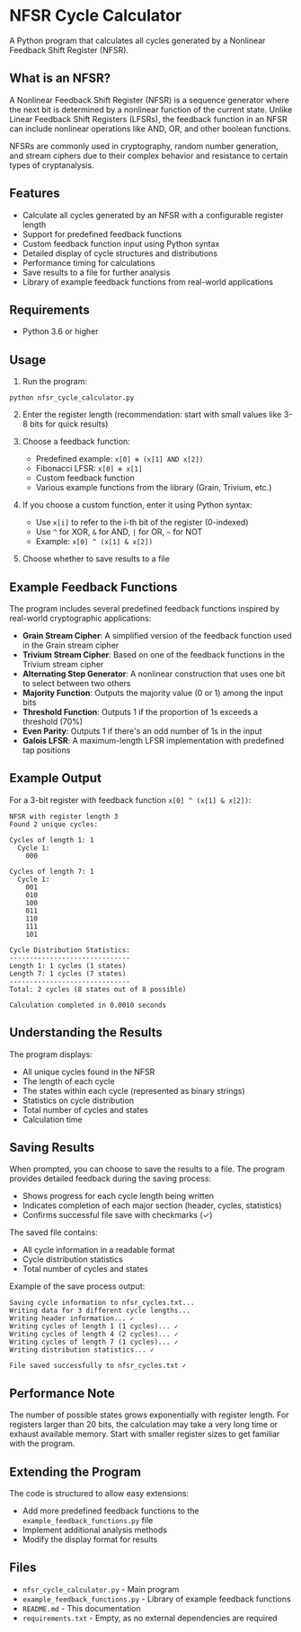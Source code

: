 # NFSR Cycle Calculator

A Python program that calculates all cycles generated by a Nonlinear Feedback Shift Register (NFSR).

## What is an NFSR?

A Nonlinear Feedback Shift Register (NFSR) is a sequence generator where the next bit is determined by a nonlinear function of the current state. Unlike Linear Feedback Shift Registers (LFSRs), the feedback function in an NFSR can include nonlinear operations like AND, OR, and other boolean functions.

NFSRs are commonly used in cryptography, random number generation, and stream ciphers due to their complex behavior and resistance to certain types of cryptanalysis.

## Features

- Calculate all cycles generated by an NFSR with a configurable register length
- Support for predefined feedback functions
- Custom feedback function input using Python syntax
- Detailed display of cycle structures and distributions
- Performance timing for calculations
- Save results to a file for further analysis
- Library of example feedback functions from real-world applications

## Requirements

- Python 3.6 or higher

## Usage

1. Run the program:

```
python nfsr_cycle_calculator.py
```

2. Enter the register length (recommendation: start with small values like 3-8 bits for quick results)

3. Choose a feedback function:
   - Predefined example: `x[0] ⊕ (x[1] AND x[2])`
   - Fibonacci LFSR: `x[0] ⊕ x[1]`
   - Custom feedback function
   - Various example functions from the library (Grain, Trivium, etc.)

4. If you choose a custom function, enter it using Python syntax:
   - Use `x[i]` to refer to the i-th bit of the register (0-indexed)
   - Use `^` for XOR, `&` for AND, `|` for OR, `~` for NOT
   - Example: `x[0] ^ (x[1] & x[2])`
   
5. Choose whether to save results to a file

## Example Feedback Functions

The program includes several predefined feedback functions inspired by real-world cryptographic applications:

- **Grain Stream Cipher**: A simplified version of the feedback function used in the Grain stream cipher
- **Trivium Stream Cipher**: Based on one of the feedback functions in the Trivium stream cipher
- **Alternating Step Generator**: A nonlinear construction that uses one bit to select between two others
- **Majority Function**: Outputs the majority value (0 or 1) among the input bits
- **Threshold Function**: Outputs 1 if the proportion of 1s exceeds a threshold (70%)
- **Even Parity**: Outputs 1 if there's an odd number of 1s in the input
- **Galois LFSR**: A maximum-length LFSR implementation with predefined tap positions

## Example Output

For a 3-bit register with feedback function `x[0] ^ (x[1] & x[2])`:

```
NFSR with register length 3
Found 2 unique cycles:

Cycles of length 1: 1
  Cycle 1:
    000

Cycles of length 7: 1
  Cycle 1:
    001
    010
    100
    011
    110
    111
    101

Cycle Distribution Statistics:
------------------------------
Length 1: 1 cycles (1 states)
Length 7: 1 cycles (7 states)
------------------------------
Total: 2 cycles (8 states out of 8 possible)

Calculation completed in 0.0010 seconds
```

## Understanding the Results

The program displays:
- All unique cycles found in the NFSR
- The length of each cycle
- The states within each cycle (represented as binary strings)
- Statistics on cycle distribution
- Total number of cycles and states
- Calculation time

## Saving Results

When prompted, you can choose to save the results to a file. The program provides detailed feedback during the saving process:
- Shows progress for each cycle length being written
- Indicates completion of each major section (header, cycles, statistics)
- Confirms successful file save with checkmarks (✓)

The saved file contains:
- All cycle information in a readable format
- Cycle distribution statistics
- Total number of cycles and states

Example of the save process output:
```
Saving cycle information to nfsr_cycles.txt...
Writing data for 3 different cycle lengths...
Writing header information... ✓
Writing cycles of length 1 (1 cycles)... ✓
Writing cycles of length 4 (2 cycles)... ✓
Writing cycles of length 7 (1 cycles)... ✓
Writing distribution statistics... ✓

File saved successfully to nfsr_cycles.txt ✓
```

## Performance Note

The number of possible states grows exponentially with register length. For registers larger than 20 bits, the calculation may take a very long time or exhaust available memory. Start with smaller register sizes to get familiar with the program.

## Extending the Program

The code is structured to allow easy extensions:
- Add more predefined feedback functions to the `example_feedback_functions.py` file
- Implement additional analysis methods
- Modify the display format for results

## Files

- `nfsr_cycle_calculator.py` - Main program
- `example_feedback_functions.py` - Library of example feedback functions
- `README.md` - This documentation
- `requirements.txt` - Empty, as no external dependencies are required 